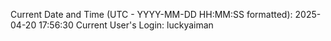 Current Date and Time (UTC - YYYY-MM-DD HH:MM:SS formatted): 2025-04-20 17:56:30
Current User's Login: luckyaiman
